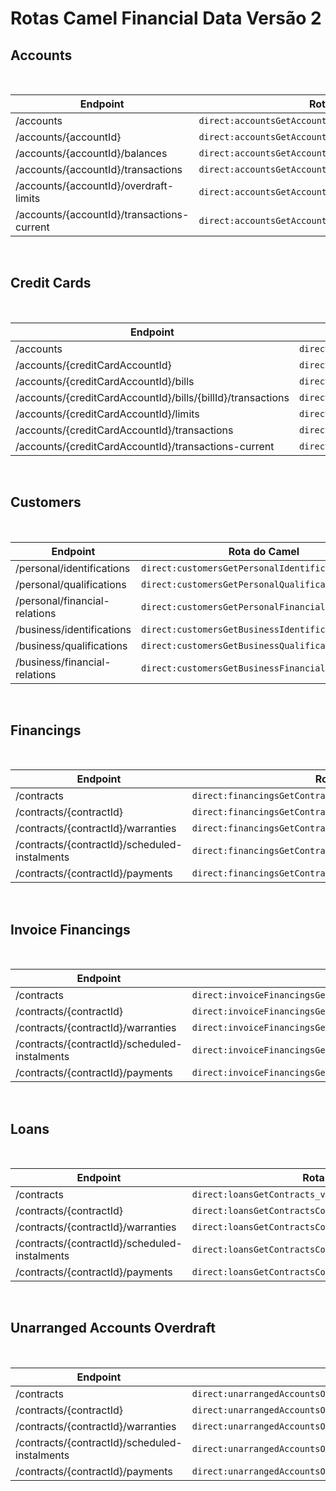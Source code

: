 
# Rotas Camel Financial Data Versão 2

## Accounts

&nbsp;

| Endpoint                                          | Rota do Camel                                                   |
|---------------------------------------------------|-----------------------------------------------------------------|
| /accounts                                         | ```direct:accountsGetAccounts_v2```                             |
| /accounts/\{accountId\}                           | ```direct:accountsGetAccountsAccountId_v2```                    |
| /accounts/\{accountId\}/balances                  | ```direct:accountsGetAccountsAccountIdBalances_v2```            |
| /accounts/\{accountId\}/transactions              | ```direct:accountsGetAccountsAccountIdTransactions_v2```        |
| /accounts/\{accountId\}/overdraft-limits          | ```direct:accountsGetAccountsAccountIdOverdraftLimits_v2```     |
| /accounts/\{accountId\}/transactions-current      | ```direct:accountsGetAccountsAccountIdTransactionsCurrent_v2``` |

&nbsp;

## Credit Cards

&nbsp;

| Endpoint                                                          | Rota do Camel                                                                    |
|-------------------------------------------------------------------|----------------------------------------------------------------------------------|
| /accounts                                                         | ```direct:creditCardsGetAccounts_v2```                                           |
| /accounts/\{creditCardAccountId\}                                 | ```direct:creditCardsGetAccountsCreditCardAccountId_v2```                        |
| /accounts/\{creditCardAccountId\}/bills                           | ```direct:creditCardsGetAccountsCreditCardAccountIdBills_v2```                   |
| /accounts/\{creditCardAccountId\}/bills/\{billId\}/transactions   | ```direct:creditCardsGetAccountsCreditCardAccountIdBillsBillIdTransactions_v2``` |
| /accounts/\{creditCardAccountId\}/limits                          | ```direct:creditCardsGetAccountsCreditCardAccountIdLimits_v2```                  |
| /accounts/\{creditCardAccountId\}/transactions                    | ```direct:creditCardsGetAccountsCreditCardAccountIdTransactions_v2```            |
| /accounts/\{creditCardAccountId\}/transactions-current            | ```direct:creditCardsGetAccountsCreditCardAccountIdTransactionsCurrent_v2```     |

&nbsp;

## Customers

&nbsp;

| Endpoint                      | Rota do Camel                                            |
|-------------------------------|----------------------------------------------------------|
| /personal/identifications     | ```direct:customersGetPersonalIdentifications_v2```      |
| /personal/qualifications      | ```direct:customersGetPersonalQualifications_v2```       |
| /personal/financial-relations | ```direct:customersGetPersonalFinancialRelations_v2```   |
| /business/identifications     | ```direct:customersGetBusinessIdentifications_v2```      |
| /business/qualifications      | ```direct:customersGetBusinessQualifications_v2```       |
| /business/financial-relations | ```direct:customersGetBusinessFinancialRelations_v2```   |

&nbsp;

## Financings

&nbsp;

| Endpoint                                          | Rota do Camel                                                        |
|---------------------------------------------------|----------------------------------------------------------------------|
| /contracts                                        | ```direct:financingsGetContracts_v2```                               |
| /contracts/\{contractId\}                         | ```direct:financingsGetContractsContractId_v2```                     |
| /contracts/\{contractId\}/warranties              | ```direct:financingsGetContractsContractIdWarranties_v2```           |
| /contracts/\{contractId\}/scheduled-instalments   | ```direct:financingsGetContractsContractIdScheduledInstalments_v2``` |
| /contracts/\{contractId\}/payments                | ```direct:financingsGetContractsContractIdPayments_v2```             |

&nbsp;

## Invoice Financings

&nbsp;

| Endpoint                                          | Rota do Camel                                                                |
|---------------------------------------------------|------------------------------------------------------------------------------|
| /contracts                                        | ```direct:invoiceFinancingsGetContracts_v2```                                |
| /contracts/\{contractId\}                         | ```direct:invoiceFinancingsGetContractsContractId_v2```                      |
| /contracts/\{contractId\}/warranties              | ```direct:invoiceFinancingsGetContractsContractIdWarranties_v2```            |
| /contracts/\{contractId\}/scheduled-instalments   | ```direct:invoiceFinancingsGetContractsContractIdScheduledInstalments_v2```  |
| /contracts/\{contractId\}/payments                | ```direct:invoiceFinancingsGetContractsContractIdPayments_v2```              |

&nbsp;

## Loans

&nbsp;

| Endpoint                                          | Rota do Camel                                                    |
|---------------------------------------------------|------------------------------------------------------------------|
| /contracts                                        | ```direct:loansGetContracts_v2```                                |
| /contracts/\{contractId\}                         | ```direct:loansGetContractsContractId_v2```                      |
| /contracts/\{contractId\}/warranties              | ```direct:loansGetContractsContractIdWarranties_v2```            |
| /contracts/\{contractId\}/scheduled-instalments   | ```direct:loansGetContractsContractIdScheduledInstalments_v2```  |
| /contracts/\{contractId\}/payments                | ```direct:loansGetContractsContractIdPayments_v2```              |

&nbsp;

## Unarranged Accounts Overdraft

&nbsp;

| Endpoint                                          | Rota do Camel                                                                            |
|---------------------------------------------------|------------------------------------------------------------------------------------------|
| /contracts                                        | ```direct:unarrangedAccountsOverdraftGetContracts_v2```                                  |
| /contracts/\{contractId\}                         | ```direct:unarrangedAccountsOverdraftGetContractsContractId_v2```                        |
| /contracts/\{contractId\}/warranties              | ```direct:unarrangedAccountsOverdraftGetContractsContractIdWarranties_v2```              |
| /contracts/\{contractId\}/scheduled-instalments   | ```direct:unarrangedAccountsOverdraftGetContractsContractIdScheduledInstalments_v2```    |
| /contracts/\{contractId\}/payments                | ```direct:unarrangedAccountsOverdraftGetContractsContractIdPayments_v2```                |